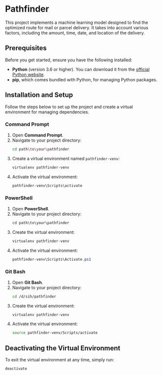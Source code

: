 # Pathfinder 

This project implements a machine learning model designed to find the optimized route for mail or parcel delivery. It takes into account various factors, including the amount, time, date, and location of the delivery.



## Prerequisites

Before you get started, ensure you have the following installed:
- **Python** (version 3.6 or higher). You can download it from the [official Python website](https://www.python.org/downloads/).
- **pip**, which comes bundled with Python, for managing Python packages.

## Installation and Setup

Follow the steps below to set up the project and create a virtual environment for managing dependencies.

### Command Prompt
1. Open **Command Prompt**.
2. Navigate to your project directory:
   ```bash
   cd path\to\your\pathfinder
   ```
3. Create a virtual environment named `pathfinder-venv`:
   ```bash
   virtualenv pathfinder-venv
   ```
4. Activate the virtual environment:
   ```bash
   pathfinder-venv\Scripts\activate
   ```

### PowerShell
1. Open **PowerShell**.
2. Navigate to your project directory:
   ```powershell
   cd path\to\your\pathfinder
   ```
3. Create the virtual environment:
   ```powershell
   virtualenv pathfinder-venv
   ```
4. Activate the virtual environment:
   ```powershell
   pathfinder-venv\Scripts\Activate.ps1
   ```

### Git Bash
1. Open **Git Bash**.
2. Navigate to your project directory:
   ```bash
   cd /d/sih/pathfinder
   ```
3. Create the virtual environment:
   ```bash
   virtualenv pathfinder-venv
   ```
4. Activate the virtual environment:
   ```bash
   source pathfinder-venv/Scripts/activate
   ```

## Deactivating the Virtual Environment

To exit the virtual environment at any time, simply run:
```bash
deactivate
```
